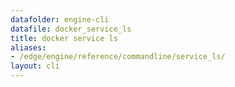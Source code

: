```yaml
---
datafolder: engine-cli
datafile: docker_service_ls
title: docker service ls
aliases:
- /edge/engine/reference/commandline/service_ls/
layout: cli
---
```


<!--
This page is automatically generated from Docker's source code. If you want to
suggest a change to the text that appears here, open a ticket or pull request
in the source repository on GitHub:

https://github.com/docker/cli
-->